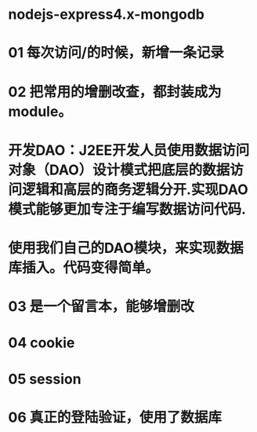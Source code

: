 # nodejs-express4.x-mongodb
# 01 每次访问/的时候，新增一条记录
# 02 把常用的增删改查，都封装成为module。
   # 开发DAO：J2EE开发人员使用数据访问对象（DAO）设计模式把底层的数据访问逻辑和高层的商务逻辑分开.实现DAO模式能够更加专注于编写数据访问代码.
   # 使用我们自己的DAO模块，来实现数据库插入。代码变得简单。
# 03 是一个留言本，能够增删改
# 04 cookie
# 05 session
# 06 真正的登陆验证，使用了数据库